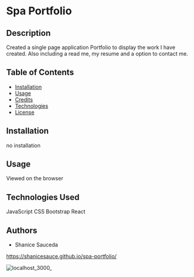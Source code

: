 # Spa Portfolio

## Description
    
Created a single page application Portfolio to display the work I have created. Also including a read me, my resume and a option to contact me. 
    
    
## Table of Contents
        
- [Installation](#installation)
- [Usage](#usage)
- [Credits](#authors)
- [Technologies](#technologies)
- [License](#license)

## Installation
no installation 

## Usage
Viewed on the browser

## Technologies Used
JavaScript 
 CSS 
 Bootstrap 
 React

## Authors
- Shanice Sauceda

https://shanicesauce.github.io/spa-portfolio/

![localhost_3000_](https://user-images.githubusercontent.com/107827563/204970749-d74a7999-9f1e-4228-bb26-b564922fe17c.png)


 
